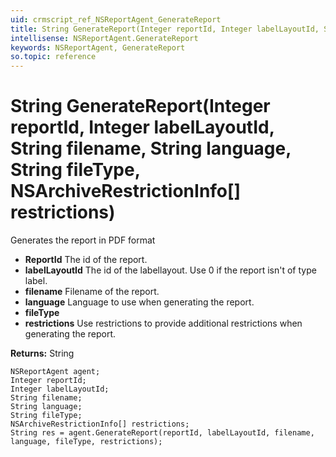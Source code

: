 ```yaml
---
uid: crmscript_ref_NSReportAgent_GenerateReport
title: String GenerateReport(Integer reportId, Integer labelLayoutId, String filename, String language, String fileType, NSArchiveRestrictionInfo[] restrictions)
intellisense: NSReportAgent.GenerateReport
keywords: NSReportAgent, GenerateReport
so.topic: reference
---
```


# String GenerateReport(Integer reportId, Integer labelLayoutId, String filename, String language, String fileType, NSArchiveRestrictionInfo[] restrictions)

Generates the report in PDF format

* **ReportId** The id of the report.
* **labelLayoutId** The id of the labellayout. Use 0 if the report isn't of type label.
* **filename** Filename of the report.
* **language** Language to use when generating the report.
* **fileType**
* **restrictions** Use restrictions to provide additional restrictions when generating the report.

**Returns:** String

```crmscript
NSReportAgent agent;
Integer reportId;
Integer labelLayoutId;
String filename;
String language;
String fileType;
NSArchiveRestrictionInfo[] restrictions;
String res = agent.GenerateReport(reportId, labelLayoutId, filename, language, fileType, restrictions);
```

